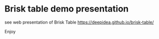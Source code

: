 # Brisk table demo presentation

see web presentation of Brisk Table  https://deepidea.github.io/brisk-table/

Enjoy

